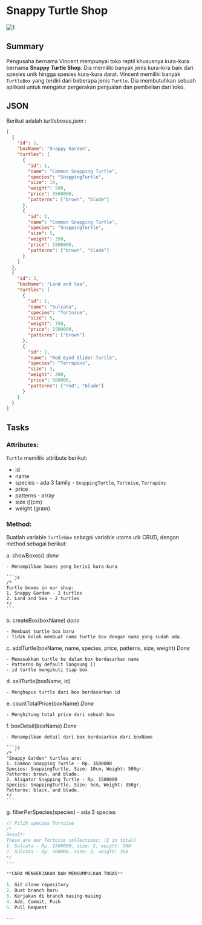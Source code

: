# Snappy Turtle Shop

![1](https://d24chjhol3kq77.cloudfront.net/trbusiness.com/wp-content/uploads/2021/08/Jewel-Changi-Turtle-store.jpg)

## Summary

Pengusaha bernama Vincent mempunyai toko reptil khususnya kura-kura bernama **Snappy Turtle Shop**. Dia memiliki banyak jenis kura-kira baik dari spesies unik hingga spesies kura-kura darat. Vincent memiliki banyak `TurtleBox` yang terdiri dari beberapa jenis `Turtle`. Dia membutuhkan sebuah aplikasi untuk mengatur pergerakan penjualan dan pembelian dari toko.

## JSON

Berikut adalah _turtleboxes.json_ :

<dropdown>

```json
[
  {
    "id": 1,
    "boxName": "Snappy Garden",
    "turtles": [
      {
        "id": 1,
        "name": "Common Snapping Turtle",
        "species": "SnappingTurtle",
        "size": 10,
        "weight": 500,
        "price": 3500000,
        "patterns": ["brown", "blade"]
      },
      {
        "id": 2,
        "name": "Common Snapping Turtle",
        "species": "SnappingTurtle",
        "size": 5,
        "weight": 350,
        "price": 1500000,
        "patterns": ["brown", "blade"]
      }
    ]
  },
  {
    "id": 2,
    "boxName": "Land and Sea",
    "turtles": [
      {
        "id": 1,
        "name": "Sulcata",
        "species": "Tortoise",
        "size": 5,
        "weight": 750,
        "price": 1500000,
        "patterns": ["brown"]
      },
      {
        "id": 2,
        "name": "Red Eyed Slider Turtle",
        "species": "Terrapins",
        "size": 3,
        "weight": 200,
        "price": 500000,
        "patterns": ["red", "blade"]
      }
    ]
  }
]
```

</dropdown>

## Tasks

### Attributes:

`Turtle` memiliki attribute berikut:

- id
- name
- species - ada 3 family - `SnappingTurtle`, `Tortoise`, `Terrapins`
- price
- patterns - array
- size ()(cm)
- weight (gram)

### Method:

Buatlah variable `TurtleBox` sebagai variable utama utk CRUD, dengan method sebagai berikut:

a. showBoxes() _done_

    - Menampilkan boxes yang berisi kura-kura

    ```js
    /*
    Turtle boxes in our shop:
    1. Snappy Garden - 2 turtles
    2. Land and Sea - 2 turtles
    */
    ```

b. createBox(boxName) _done_

    - Membuat turtle box baru
    - Tidak boleh membuat nama turtle box dengan nama yang sudah ada.

c. addTurtle(boxName, name, species, price, patterns, size, weight) _Done_

    - Memasukkan turtle ke dalam box berdasarkan name
    - Patterns by default langsung []
    - id turtle mengikuti tiap box

d. sellTurtle(boxName, id)

    - Menghapus turtle dari box berdasarkan id

e. countTotalPrice(boxName) _Done_

    - Menghitung total price dari sebuah box

f. boxDetail(boxName) _Done_

    - Menampilkan detail dari box berdasarkan dari boxName

    ```js
    /*
    "Snappy Garden" turtles are:
    1. Common Snapping Turtle - Rp. 3500000
    Species: SnappingTurtle, Size: 10cm, Weight: 500gr.
    Patterns: brown, and blade.
    2. Aligator Snapping Turtle - Rp. 1500000
    Species: SnappingTurtle, Size: 5cm, Weight: 350gr.
    Patterns: black, and blade.
    */
    ```

g. filterPerSpecies(species) - ada 3 species

```js
// Pilih species Tortoise
/*
Result:
These are our Tortoise collections: (2 in total)
1. Sulcata - Rp. 1500000, size: 5, weight: 500
2. Sulcata - Rp. 500000, size: 3, weigth: 350
*/
---

**CARA MENGERJAKAN DAN MENGUMPULKAN TUGAS**

1. Git clone repository
2. Buat branch baru
3. Kerjakan di branch masing-masing
4. Add, Commit, Push
5. Pull Request

---
```
